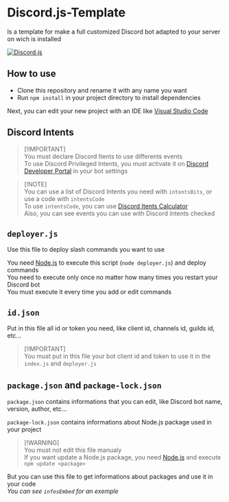 # Discord.js-Template
Is a template for make a full customized Discord bot adapted to your server on wich is installed

[![Discord.js](https://img.shields.io/badge/dynamic/json?url=https%3A%2F%2Fraw.githubusercontent.com%2FSachanime%2FDiscord.js-Template%2Fmain%2Fpackage-lock.json&query=%24.packages%5B'node_modules%2Fdiscord.js'%5D.version&label=Discord.js&color=%235865f2&logo=Discord.js)](https://discord.js.org/)

## How to use
- Clone this repository and rename it with any name you want<br>
- Run `npm install` in your project directory to install dependencies

Next, you can edit your new project with an IDE like [Visual Studio Code](https://code.visualstudio.com/)

## Discord Intents
> \[!IMPORTANT]\
> You must declare Discord Itents to use differents events<br>
> To use Discord Privileged Intents, you must activate it on [Discord Developer Portal](https://discord.com/developers/applications) in your bot settings

> \[!NOTE]\
>You can use a list of Discord Intents you need with `intentsBits`, or use a code with `intentsCode`<br>
> To use `intentsCode`, you can use [Discord Itents Calculator](https://discord-intents-calculator.vercel.app/)<br>
> Also, you can see events you can use with Discord Intents checked

## `deployer.js`
Use this file to deploy slash commands you want to use<br>

You need [Node.js](https://nodejs.org/) to execute this script (`node deployer.js`) and deploy commands<br>
You need to execute only once no matter how many times you restart your Discord bot<br>
You must execute it every time you add or edit commands

## `id.json`
Put in this file all id or token you need, like client id, channels id, guilds id, etc...

> \[!IMPORTANT]\
You must put in this file your bot client id and token to use it in the `index.js` and `deployer.js`

## `package.json` and `package-lock.json`
`package.json` contains informations that you can edit, like Discord bot name, version, author, etc...

`package-lock.json` contains informations about Node.js package used in your project<br>

> \[!WARNING]\
You must not edit this file manualy<br>
If you want update a Node.js package, you need [Node.js](https://nodejs.org/) and execute `npm update <package>`<br>

But you can use this file to get informations about packages and use it in your code<br>
*You can see `infosEmbed` for an exemple*
